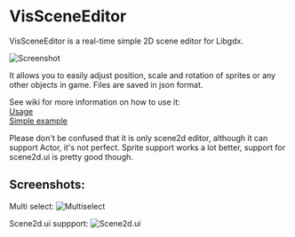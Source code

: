 VisSceneEditor
==============

VisSceneEditor is a real-time simple 2D scene editor for Libgdx.

![Screenshot](http://dl.kotcrab.pl/github/vis/vissceneeditor.png)

It allows you to easily adjust position, scale and rotation of sprites or any other objects in game. Files are saved in json format.

See wiki for more information on how to use it:  
[Usage](https://github.com/kotcrab/VisSceneEditor/wiki/Usage)  
[Simple example](https://github.com/kotcrab/VisSceneEditorExamples/blob/master/core/src/pl/kotcrab/vis/sceneeditor/example/scene/ExampleScene.java)

Please don't be confused that it is only scene2d editor, although it can support Actor, it's not perfect. Sprite support works a lot better, support for scene2d.ui is pretty good though.

## Screenshots:

Multi select:
![Multiselect](http://dl.kotcrab.pl/github/vis/vis_multiselect.png)

Scene2d.ui suppport:
![Scene2d.ui](http://dl.kotcrab.pl/github/vis/vis_scene2dui.png)

